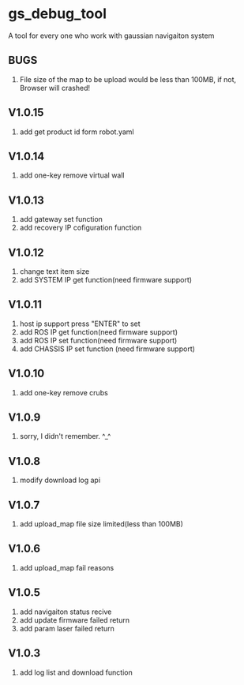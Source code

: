 # gs_debug_tool
A tool for every one who work with gaussian navigaiton system

## BUGS
1. File size of the map to be upload would be less than 100MB, if not, Browser will crashed!

## V1.0.15
1. add get product id form robot.yaml

## V1.0.14
1. add one-key remove virtual wall

## V1.0.13
1. add gateway set function
2. add recovery IP cofiguration function

## V1.0.12
1. change text item size
2. add SYSTEM IP get function(need firmware support) 

## V1.0.11
1. host ip support press "ENTER" to set
2. add ROS IP get function(need firmware support) 
3. add ROS IP set function(need firmware support) 
4. add CHASSIS IP set function (need firmware support) 

## V1.0.10
1. add one-key remove crubs

## V1.0.9
1. sorry, I didn't remember. ^_^

## V1.0.8
1. modify download log api

## V1.0.7
1. add upload_map file size limited(less than 100MB)

## V1.0.6
1. add upload_map fail reasons


## V1.0.5
1. add navigaiton status recive
2. add update firmware failed return
3. add param laser failed return

## V1.0.3
1. add log list and download function


